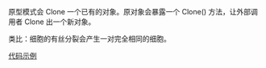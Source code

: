 
原型模式会 Clone 一个已有的对象。原对象会暴露一个 Clone() 方法，让外部调用者 Clone 出一个新对象。

类比：细胞的有丝分裂会产生一对完全相同的细胞。

[代码示例](../examples/designPatterns/prototype_test.go)